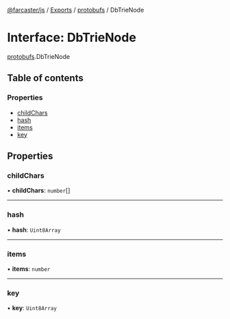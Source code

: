 [@farcaster/js](../README.md) / [Exports](../modules.md) / [protobufs](../modules/protobufs.md) / DbTrieNode

# Interface: DbTrieNode

[protobufs](../modules/protobufs.md).DbTrieNode

## Table of contents

### Properties

- [childChars](protobufs.DbTrieNode.md#childchars)
- [hash](protobufs.DbTrieNode.md#hash)
- [items](protobufs.DbTrieNode.md#items)
- [key](protobufs.DbTrieNode.md#key)

## Properties

### childChars

• **childChars**: `number`[]

___

### hash

• **hash**: `Uint8Array`

___

### items

• **items**: `number`

___

### key

• **key**: `Uint8Array`

